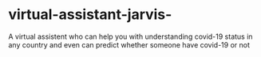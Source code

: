 # virtual-assistant-jarvis-
A virtual assistent who can help you with understanding covid-19 status in any country and even can predict whether someone have covid-19 or not 
